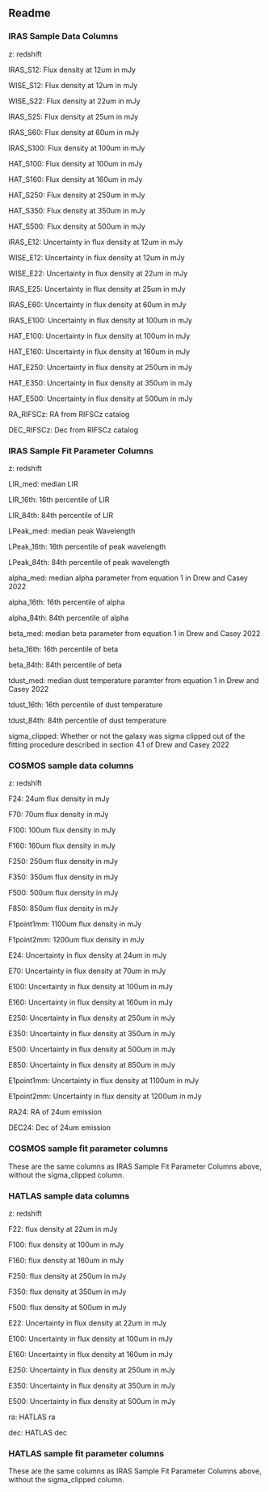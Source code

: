 ## Readme

### IRAS Sample Data Columns
z: redshift

IRAS_S12: Flux density at 12um in mJy

WISE_S12: Flux density at 12um in mJy

WISE_S22: Flux density at 22um in mJy

IRAS_S25: Flux density at 25um in mJy

IRAS_S60: Flux density at 60um in mJy

IRAS_S100: Flux density at 100um in mJy

HAT_S100: Flux density at 100um in mJy

HAT_S160: Flux density at 160um in mJy

HAT_S250: Flux density at 250um in mJy

HAT_S350: Flux density at 350um in mJy

HAT_S500: Flux density at 500um in mJy

IRAS_E12: Uncertainty in flux density at 12um in mJy

WISE_E12: Uncertainty in flux density at 12um in mJy

WISE_E22: Uncertainty in flux density at 22um in mJy

IRAS_E25: Uncertainty in flux density at 25um in mJy

IRAS_E60: Uncertainty in flux density at 60um in mJy

IRAS_E100: Uncertainty in flux density at 100um in mJy

HAT_E100: Uncertainty in flux density at 100um in mJy

HAT_E160: Uncertainty in flux density at 160um in mJy

HAT_E250: Uncertainty in flux density at 250um in mJy

HAT_E350: Uncertainty in flux density at 350um in mJy

HAT_E500: Uncertainty in flux density at 500um in mJy

RA_RIFSCz: RA from RIFSCz catalog

DEC_RIFSCz: Dec from RIFSCz catalog


### IRAS Sample Fit Parameter Columns
z: redshift

LIR_med: median LIR

LIR_16th: 16th percentile of LIR

LIR_84th: 84th percentile of LIR

LPeak_med: median peak Wavelength

LPeak_16th: 16th percentile of peak wavelength

LPeak_84th: 84th percentile of peak wavelength

alpha_med: median alpha parameter from equation 1 in Drew and Casey 2022

alpha_16th: 16th percentile of alpha

alpha_84th: 84th percentile of alpha

beta_med: median beta parameter from equation 1 in Drew and Casey 2022

beta_16th: 16th percentile of beta

beta_84th: 84th percentile of beta

tdust_med: median dust temperature paramter from equation 1 in Drew and Casey 2022

tdust_16th: 16th percentile of dust temperature

tdust_84th: 84th percentile of dust temperature

sigma_clipped: Whether or not the galaxy was sigma clipped out of the fitting procedure described in section 4.1 of Drew and Casey 2022


### COSMOS sample data columns

z: redshift

F24: 24um flux density in mJy

F70: 70um flux density in mJy

F100: 100um flux density in mJy

F160: 160um flux density in mJy

F250: 250um flux density in mJy

F350: 350um flux density in mJy

F500: 500um flux density in mJy

F850: 850um flux density in mJy

F1point1mm: 1100um flux density in mJy

F1point2mm: 1200um flux density in mJy

E24: Uncertainty in flux density at 24um in mJy

E70: Uncertainty in flux density at 70um in mJy

E100: Uncertainty in flux density at 100um in mJy

E160: Uncertainty in flux density at 160um in mJy

E250: Uncertainty in flux density at 250um in mJy

E350: Uncertainty in flux density at 350um in mJy

E500: Uncertainty in flux density at 500um in mJy

E850: Uncertainty in flux density at 850um in mJy

E1point1mm: Uncertainty in flux density at 1100um in mJy

E1point2mm: Uncertainty in flux density at 1200um in mJy

RA24: RA of 24um emission

DEC24: Dec of 24um emission


### COSMOS sample fit parameter columns
These are the same columns as IRAS Sample Fit Parameter Columns above, without the sigma_clipped column.

### HATLAS sample data columns

z: redshift

F22: flux density at 22um in mJy

F100: flux density at 100um in mJy

F160: flux density at 160um in mJy

F250: flux density at 250um in mJy

F350: flux density at 350um in mJy

F500: flux density at 500um in mJy

E22: Uncertainty in flux density at 22um in mJy

E100: Uncertainty in flux density at 100um in mJy

E160: Uncertainty in flux density at 160um in mJy

E250: Uncertainty in flux density at 250um in mJy

E350: Uncertainty in flux density at 350um in mJy

E500: Uncertainty in flux density at 500um in mJy

ra: HATLAS ra

dec: HATLAS dec


### HATLAS sample fit parameter columns
These are the same columns as IRAS Sample Fit Parameter Columns above, without the sigma_clipped column.
